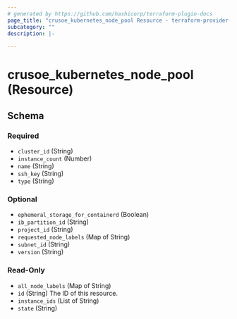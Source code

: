 ```yaml
---
# generated by https://github.com/hashicorp/terraform-plugin-docs
page_title: "crusoe_kubernetes_node_pool Resource - terraform-provider-crusoe"
subcategory: ""
description: |-
  
---
```


# crusoe_kubernetes_node_pool (Resource)





<!-- schema generated by tfplugindocs -->
## Schema

### Required

- `cluster_id` (String)
- `instance_count` (Number)
- `name` (String)
- `ssh_key` (String)
- `type` (String)

### Optional

- `ephemeral_storage_for_containerd` (Boolean)
- `ib_partition_id` (String)
- `project_id` (String)
- `requested_node_labels` (Map of String)
- `subnet_id` (String)
- `version` (String)

### Read-Only

- `all_node_labels` (Map of String)
- `id` (String) The ID of this resource.
- `instance_ids` (List of String)
- `state` (String)
